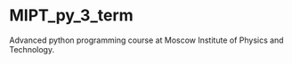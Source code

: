 # MIPT_py_3_term

Advanced python programming course at Moscow Institute of Physics and Technology.
